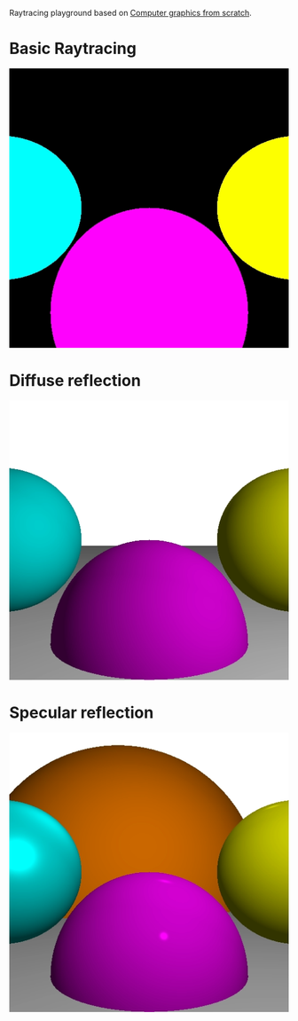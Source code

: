 Raytracing playground based on [Computer graphics from scratch](https://gabrielgambetta.com/computer-graphics-from-scratch/).

# Basic Raytracing

![An incredibly awesome raytraced scene.](img/basic_raytracing.png "An incredibly awesome raytraced scene.")

# Diffuse reflection

![Diffuse reflection adds a sense of depth and volume to the scene.](img/diffuse_reflection.png "Diffuse reflection adds a sense of depth and volume to the scene.")

# Specular reflection
![The scene rendered with ambient, diffuse, and specular reflection. Not only do we get a sense of depth and volume, but each surface also has a slightly different appearance.](img/specular_reflection.png "The scene rendered with ambient, diffuse, and specular reflection. Not only do we get a sense of depth and volume, but each surface also has a slightly different appearance.")
